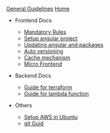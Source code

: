 <!-- - [Getting started]() -->

[General Guidelines](/_general.md)
[Home](README.md#Home)

-   Frontend Docs

    -   [Mandatory Rules](/frontend/front_end_mandate.md)
    -   [Setup angular project](/frontend/angular_setup.md)
    -   [Updating angular and packages](/error.md)
    -   [Auto versioning](/frontend/auto_version.md)
    -   [Cache mechanism](/frontend/caching.md)
    -   [Micro Frontend](/error.md)

-   Backend Docs

    -   [Guide for terraform](/error.md)
    -   [Guide for lambda function](/error.md)

-   Others
    -   [Setup AWS in Ubuntu](/error.md)
    -   [git Guid](/error.md)
